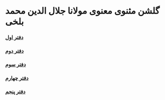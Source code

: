 # گلشن مثنوی معنوی مولانا جلال الدین محمد بلخی

### [دفتر اول](./golshan1.pdf)
### [دفتر دوم](./golshan2.pdf)
### [دفتر سوم](./golshan3.pdf)
### [دفتر چهارم](./golshan4.pdf)
### [دفتر پنجم](./golshan5.pdf)
